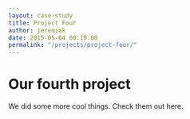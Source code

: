 ```yaml
---
layout: case-study
title: Project Four
author: jeremiak
date: 2015-05-04 00:10:00
permalink: "/projects/project-four/"
---
```


# Our fourth project

We did some more cool things. Check them out here.

